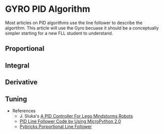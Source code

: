 # GYRO PID Algorithm

Most articles on PID algorithms use the line follower to describe the algortihm.  This article will use the Gyro becuase it should be 
a conceptually simpler starting for a new FLL student to understand.

## Proportional

## Integral

## Derivative

## Tuning









* References
  * J. Sluka's [A PID Controller For Lego Mindstorms Robots](http://www.inpharmix.com/jps/PID_Controller_For_Lego_Mindstorms_Robots.html)
  * [PID Line Follower Code by Using MicroPython 2.0](https://thecodingfun.com/2020/06/16/lego-mindstorms-ev3-pid-line-follower-code-by-using-micropython-2-0/)
  * [Pybricks Porportional Line Follower](https://pybricks.github.io/ev3-micropython/examples/robot_educator_line.html)
